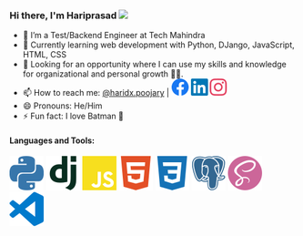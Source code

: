 ### Hi there, I'm Hariprasad <img src="https://raw.githubusercontent.com/MartinHeinz/MartinHeinz/master/wave.gif" width="30px">

-   👷 I’m a Test/Backend Engineer at Tech Mahindra
-   🌱 Currently learning web development with Python, DJango, JavaScript, HTML, CSS
-   💼 Looking for an opportunity where I can use my skills and knowledge for organizational and personal growth 💪🏽.
-   📫 How to reach me: [@haridx.poojary](mailto:haridx.poojary@gmail.com) | [![Facebook][2.1]][1] [![LinkedIn][2.2]][2] [![Instagram][2.3]][2]
-   😄 Pronouns: He/Him
-   ⚡ Fun fact: I love Batman 🦇

#### Languages and Tools:

<!-- Icons -->

![Python][1.1] ![DJango][1.3] ![JavaScript][1.2] ![HTML][1.7] ![CSS][1.8] ![Postgres][1.5] ![Sass][1.6] ![VSCode][1.4]

<!-- Links -->

[1.1]: https://raw.githubusercontent.com/HariprasadPoojary/HariprasadPoojary/a93ad55e9c763acadda9d884305abe0ee719273e/icons/python.svg
[1.2]: https://raw.githubusercontent.com/HariprasadPoojary/HariprasadPoojary/a93ad55e9c763acadda9d884305abe0ee719273e/icons/javascript.svg
[1.3]: https://raw.githubusercontent.com/HariprasadPoojary/HariprasadPoojary/ee3642e96861986e120fb51eb16199c71706db9c/icons/django.svg
[1.4]: https://raw.githubusercontent.com/HariprasadPoojary/HariprasadPoojary/a93ad55e9c763acadda9d884305abe0ee719273e/icons/visualstudiocode.svg
[1.5]: https://raw.githubusercontent.com/HariprasadPoojary/HariprasadPoojary/a93ad55e9c763acadda9d884305abe0ee719273e/icons/postgresql.svg
[1.6]: https://raw.githubusercontent.com/HariprasadPoojary/HariprasadPoojary/a93ad55e9c763acadda9d884305abe0ee719273e/icons/sass.svg
[1.7]: https://raw.githubusercontent.com/HariprasadPoojary/HariprasadPoojary/11e7b05d06895093b4b8a3aa2995072459225fab/icons/html5.svg
[1.8]: https://raw.githubusercontent.com/HariprasadPoojary/HariprasadPoojary/11e7b05d06895093b4b8a3aa2995072459225fab/icons/css3.svg

<!-- Icons for Reach me -->

[2.1]: https://raw.githubusercontent.com/HariprasadPoojary/HariprasadPoojary/ee3642e96861986e120fb51eb16199c71706db9c/icons/facebook.svg
[2.2]: https://raw.githubusercontent.com/HariprasadPoojary/HariprasadPoojary/ee3642e96861986e120fb51eb16199c71706db9c/icons/linkedin.svg
[2.3]: https://raw.githubusercontent.com/HariprasadPoojary/HariprasadPoojary/ee3642e96861986e120fb51eb16199c71706db9c/icons/instagram.svg

<!-- Links to social media accounts -->

[1]: https://www.facebook.com/HariiPoojary/
[2]: https://www.linkedin.com/in/hariprasadjanardhanpoojary/
[3]: https://www.instagram.com/hari_poojary/
